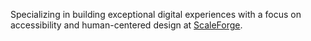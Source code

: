 Specializing in building exceptional digital experiences with a focus on accessibility and human-centered design at [ScaleForge](https://scaleforge.tech).
